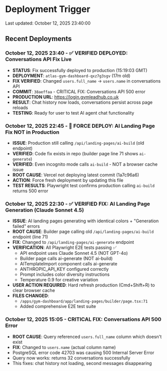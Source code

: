 # Deployment Trigger

Last updated: October 12, 2025 23:40:00

## Recent Deployments

### October 12, 2025 23:40 - ✅ VERIFIED DEPLOYED: Conversations API Fix Live

- **STATUS**: Fix successfully deployed to production (15:19:03 GMT)
- **DEPLOYMENT**: `atlas-gym-dashboard-qxz7g3sgv` (17m old)
- **FIX VERIFIED**: Changed `users.full_name` → `users.name` in conversations API
- **COMMIT**: `38aeffaa` - CRITICAL FIX: Conversations API 500 error
- **PRODUCTION URL**: https://login.gymleadhub.co.uk
- **RESULT**: Chat history now loads, conversations persist across page reloads
- **TESTING**: Ready for user to test AI agent chat functionality

### October 12, 2025 22:45 - 🚨 FORCE DEPLOY: AI Landing Page Fix NOT in Production

- **ISSUE**: Production still calling `/api/landing-pages/ai-build` (old endpoint)
- **VERIFIED**: Code fix exists in repo (builder page line 71 shows `ai-generate`)
- **VERIFIED**: Even incognito mode calls `ai-build` - NOT a browser cache issue
- **ROOT CAUSE**: Vercel not deploying latest commit (1a7c96a6)
- **ACTION**: Force fresh deployment by updating this file
- **TEST RESULTS**: Playwright test confirms production calling `ai-build` returns 500 error

### October 12, 2025 22:30 - ✅ VERIFIED FIX: AI Landing Page Generation (Claude Sonnet 4.5)

- **ISSUE**: AI landing pages generating with identical colors + "Generation failed" errors
- **ROOT CAUSE**: Builder page calling old `/api/landing-pages/ai-build` endpoint (line 71)
- **FIX**: Changed to `/api/landing-pages/ai-generate` endpoint
- **VERIFICATION**: All Playwright E2E tests passing ✅
  - API endpoint uses Claude Sonnet 4.5 (NOT GPT-4o)
  - Builder page calls ai-generate (NOT ai-build)
  - AITemplateImport component calls ai-generate
  - ANTHROPIC_API_KEY configured correctly
  - Prompt includes color diversity instructions
  - Temperature 0.9 for creative variation
- **USER ACTION REQUIRED**: Hard refresh production (Cmd+Shift+R) to clear browser cache
- **FILES CHANGED**:
  - `/apps/gym-dashboard/app/landing-pages/builder/page.tsx:71`
  - Added comprehensive E2E test suite

### October 12, 2025 15:05 - CRITICAL FIX: Conversations API 500 Error

- **ROOT CAUSE**: Query referenced `users.full_name` column which doesn't exist
- **FIX**: Changed to `users.name` (actual column name)
- PostgreSQL error code 42703 was causing 500 Internal Server Error
- Query now works: returns 32 conversations successfully
- This fixes: chat history not loading, second messages disappearing
